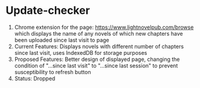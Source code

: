 # Update-checker

1. Chrome extension for the page: https://www.lightnovelpub.com/browse which displays the name of any novels of which new chapters have been uploaded since last visit to page
2. Current Features: Displays novels with different number of chapters since last visit, uses IndexedDB for storage purposes
3. Proposed Features: Better design of displayed page, changing the condition of "...since last visit" to "...since last session" to prevent susceptibility to refresh button
4. Status: Dropped
